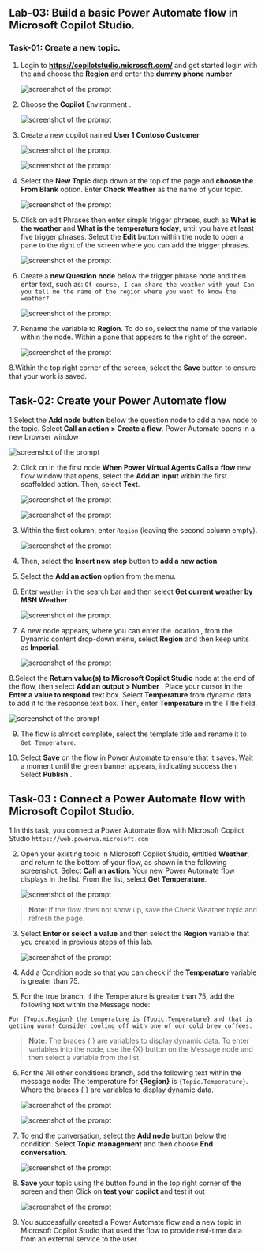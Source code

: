 ## Lab-03: Build a basic Power Automate flow in Microsoft Copilot Studio.

### Task-01: Create a new topic.

1. Login to **https://copilotstudio.microsoft.com/** and get started login with the **<inject key="AzureAdUserEmail"></inject>** and choose the **Region** and enter the **dummy phone number**

    ![screenshot of the prompt ](../Media/getstarted.png)

2. Choose the **Copilot** Environment .

    ![screenshot of the prompt ](../Media/copilot-env.png)

   
3. Create a new copilot named **User 1 Contoso Customer** 

    ![screenshot of the prompt ](../Media/newcopilot.png)

    ![screenshot of the prompt ](../Media/03/login-2.png)
	
3. Select the **New Topic** drop down at the top of the page and **choose the From Blank** 
  option. Enter **Check Weather** as the name of your topic.

    ![screenshot of the prompt ](../Media/fromblk.png)

5. Click on edit Phrases then enter simple trigger phrases, such as **What is the weather** and **What is the temperature today**, until you have at least five trigger phrases. Select the **Edit** button within the node to open a pane to the right of the screen where you can add the trigger phrases.

    ![screenshot of the prompt ](../Media/03/phrases.png)

6. Create a **new Question node** below the trigger phrase node and then enter text, such as: `Of course, I can share the weather with you! Can you tell me the name of the region where you want to know the weather?`

    ![screenshot of the prompt ](../Media/3.1/question.png)

7. Rename the variable to **Region**. To do so, select the name of the variable within the node. Within a pane that appears to the right of the screen.

    ![screenshot of the prompt ](../Media/3.1/phraese1.png)

8.Within the top right corner of the screen, select the **Save** button to ensure that your work is saved.

## Task-02: Create your Power Automate flow

1.Select the **Add node button** below the question node to add a new node to the topic. Select **Call an action > Create a flow**. Power Automate opens in a new browser window 

   ![screenshot of the prompt ](../Media/get-flow.png)

2. Click on In the first node **When Power Virtual Agents Calls a flow** new flow window that opens, select the **Add an input** within the first scaffolded action. Then, select **Text**.

    ![screenshot of the prompt ](../Media/main.png)
       
    ![screenshot of the prompt ](../Media/plus-plus.png)

3. Within the first column, enter `Region` (leaving the second column empty).

    ![screenshot of the prompt ](../Media/plus.png)

4. Then, select the **Insert new step** button to **add a new action**.

5. Select the **Add an action** option from the menu.

6. Enter `weather` in the search bar and then select **Get current weather by MSN Weather**.
    
    ![screenshot of the prompt ](../Media/3.1/weather.png)

7. A new node appears, where you can enter the location , from the Dynamic content drop-down menu, select **Region** and then keep units as **Imperial**.

    ![screenshot of the prompt ](../Media/3.1/getcurrent.png)

8.Select the **Return value(s) to Microsoft Copilot Studio** node at the end of the flow, then select **Add an output > Number** . Place your cursor in the **Enter a value to respond** text box. Select **Temperature** from dynamic data to add it to the response text box. Then, enter **Temperature** in the Title field.

   ![screenshot of the prompt ](../Media/03/temperature.png)

9. The flow is almost complete, select the template title and rename it to `Get Temperature`.

10. Select **Save** on the flow in Power Automate to ensure that it saves. Wait a moment until the green banner appears, indicating success then Select **Publish** .

## Task-03 : Connect a Power Automate flow with Microsoft Copilot Studio.

1.In this task, you connect a Power Automate flow with Microsoft Copilot Studio `https://web.powerva.microsoft.com`

2. Open your existing topic in Microsoft Copilot Studio, entitled **Weather**, and return to the bottom of your flow, as shown in the following screenshot. Select **Call an action**. Your new Power Automate flow displays in the list. From the list, select **Get Temperature**.

    ![screenshot of the prompt ](../Media/get-tem-last.png)

>**Note**: If the flow does not show up, save the Check Weather topic and refresh the page.

3. Select **Enter or select a value** and then select the **Region** variable that you created in previous steps of this lab. 

    ![screenshot of the prompt ](../Media/last-3s.png)

4. Add a Condition node so that you can check if the **Temperature** variable is greater than 75.

5. For the true branch, if the Temperature is greater than 75, add the following text within the 
  Message node:

`For {Topic.Region} the temperature is {Topic.Temperature} and that is getting warm! Consider cooling off with one of our cold brew coffees.`

>**Note**: The braces { } are variables to display dynamic data. To enter variables into the node, use the {X} button on the Message node and then select a variable from the list.

6. For the All other conditions branch, add the following text within the message node: The temperature for **{Region}** is `{Topic.Temperature}`. Where the braces { } are variables to display dynamic data.
   
   ![screenshot of the prompt ](../Media/last-ss.png)

   ![screenshot of the prompt ](../Media/last.png)

7. To end the conversation, select the **Add node** button below the condition. Select **Topic management** and then choose **End conversation**.


   ![screenshot of the prompt ](../Media/3.1/endcon.png)

8. **Save** your topic using the button found in the top right corner of the screen and then Click on **test your copilot** and test it out 

    ![screenshot of the prompt ](../Media/3.1/endotput.png)
	
9. You successfully created a Power Automate flow and a new topic in Microsoft Copilot Studio that used the flow to provide real-time data from an external service to the user.

